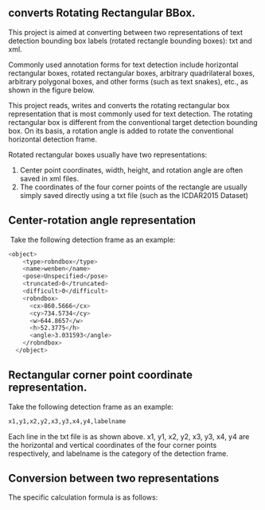 ## converts Rotating Rectangular BBox.

This project is aimed at converting between two representations of text detection bounding box labels (rotated rectangle bounding boxes): txt and xml.

Commonly used annotation forms for text detection include horizontal rectangular boxes, rotated rectangular boxes, arbitrary quadrilateral boxes, arbitrary polygonal boxes, and other forms (such as text snakes), etc., as shown in the figure below.

This project reads, writes and converts the rotating rectangular box representation that is most commonly used for text detection. The rotating rectangular box is different from the conventional target detection bounding box. On its basis, a rotation angle is added to rotate the conventional horizontal detection frame.

Rotated rectangular boxes usually have two representations:
1. Center point coordinates, width, height, and rotation angle are often saved in xml files.
2. The coordinates of the four corner points of the rectangle are usually simply saved directly using a txt file (such as the ICDAR2015 Dataset)
## Center-rotation angle representation

​
Take the following detection frame as an example:

```bash
<object>
    <type>robndbox</type>
    <name>wenben</name>
    <pose>Unspecified</pose>
    <truncated>0</truncated>
    <difficult>0</difficult>
    <robndbox>
      <cx>860.5666</cx>
      <cy>734.5734</cy>
      <w>644.8657</w>
      <h>52.3775</h>
      <angle>3.031593</angle>
    </robndbox>
  </object>
```

## Rectangular corner point coordinate representation.
Take the following detection frame as an example:

```bash
x1,y1,x2,y2,x3,y3,x4,y4,labelname
```

Each line in the txt file is as shown above. x1, y1, x2, y2, x3, y3, x4, y4 are the horizontal and vertical coordinates of the four corner points respectively, and labelname is the category of the detection frame.
## Conversion between two representations
The specific calculation formula is as follows:













